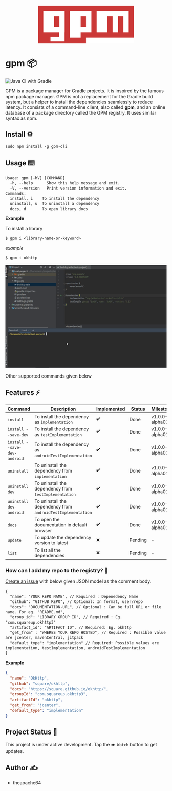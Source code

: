 <p align="center">
  <img src="extras/logo/gpm_original_logo.png" width="300">
</p>

# gpm 📦

![Java CI with Gradle](https://github.com/theapache64/gpm/workflows/Java%20CI%20with%20Gradle/badge.svg)

GPM is a package manager for Gradle projects. It is inspired by the famous npm package manager. GPM is not a replacement
for the Gradle build system, but a helper to install the dependencies seamlessly to reduce latency. It consists of a
command-line client, also called **gpm**, and an online database of a package directory called the GPM registry. It uses
similar syntax as npm.

## Install ⚙️

```shell script
sudo npm install -g gpm-cli
```

## Usage ⌨️

```shell script
Usage: gpm [-hV] [COMMAND]
  -h, --help      Show this help message and exit.
  -V, --version   Print version information and exit.
Commands:
  install, i    To install the dependency
  uninstall, u  To uninstall a dependency
  docs, d       To open library docs
```

**Example**

To install a library

```shell script
$ gpm i <library-name-or-keyword>
```

*example*

```shell script
$ gpm i okhttp
```

![](example.gif)

Other supported commands given below

## Features ⚡

| Command                      | Description                                                  | Implemented | Status  | Milestone      |
|------------------------------|--------------------------------------------------------------|-------------|---------|----------------|
| `install`                    | To install the dependency as `implementation`                | ✔️           | Done    | v1.0.0-alpha01 |
| `install --save-dev`         | To install the dependency as `testImplementation`            | ✔️           | Done    | v1.0.0-alpha01 |
| `install --save-dev-android` | To install the dependency as `androidTestImplementation`     | ✔️           | Done    | v1.0.0-alpha01 |
| `uninstall`                  | To uninstall the dependency from `implementation`            | ✔️           | Done    | v1.0.0-alpha01 |
| `uninstall dev`              | To uninstall the dependency from `testImplementation`        | ✔️           | Done    | v1.0.0-alpha01 |
| `uninstall dev-android`      | To uninstall the dependency from `androidTestImplementation` | ✔️           | Done    | v1.0.0-alpha01 |
| `docs`                       | To open the documentation in default browser                 | ✔️           | Done    | v1.0.0-alpha01 |
| `update`                     | To update the dependency version to latest                   | ❌           | Pending | -              |
| `list`                       | To list all the dependencies                                 | ❌           | Pending | -              |

### How can I add my repo to the registry? 🤗

[Create an issue](https://github.com/theapache64/gpm/issues/new) with below given JSON model as the comment body.

```
{
  "name": "YOUR REPO NAME", // Required : Depenedency Name
  "github": "GITHUB REPO", // Optional: In format, user/repo 
  "docs": "DOCUMENTATION-URL", // Optional : Can be full URL or file name. For eg. "README.md",
  "group_id": "LIBRARY GROUP ID", // Required : Eg. "com.squareup.okhttp3"
  "artifact_id": "ARTIFACT ID", // Required: Eg. okhttp
  "get_from" : "WHERES YOUR REPO HOSTED", // Required : Possible value are jcenter, mavenCentral, jitpack
  "default_type": "implementation" // Required: Possible values are implementation, testImplementation, androidTestImplementation
}
```

**Example**

```json
{
  "name": "OkHttp",
  "github": "square/okhttp",
  "docs": "https://square.github.io/okhttp/",
  "groupId": "com.squareup.okhttp3",
  "artifactId": "okhttp",
  "get_from": "jcenter",
  "default_type": "implementation"
}
```

## Project Status 👷

This project is under active development. Tap the `👁️ Watch` button to get updates.

## Author ✍️

- theapache64

